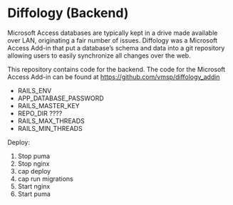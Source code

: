 # Diffology (Backend)

Microsoft Access databases are typically kept in a drive made available over LAN, originating a fair number of issues. Diffology was a Microsoft Access Add-in that put a database’s schema and data into a git repository allowing users to easily synchronize all changes over the web.

This repository contains code for the backend. The code for the Microsoft Access Add-in can be found at https://github.com/vmsp/diffology_addin

* RAILS_ENV
* APP_DATABASE_PASSWORD
* RAILS_MASTER_KEY
* REPO_DIR ????
* RAILS_MAX_THREADS
* RAILS_MIN_THREADS

Deploy:
1. Stop puma
2. Stop nginx
3. cap deploy
4. cap run migrations
5. Start nginx
6. Start puma
